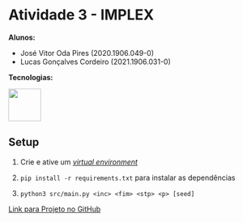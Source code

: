 # Atividade 3 - IMPLEX  

**Alunos:**  
- José Vitor Oda Pires (2020.1906.049-0)  
- Lucas Gonçalves Cordeiro (2021.1906.031-0)  

**Tecnologias:**  

[<img heigth=64 width=64 src="https://cdn.jsdelivr.net/gh/devicons/devicon@latest/icons/python/python-original.svg" />](https://www.python.org/)  

## Setup  

1. Crie e ative um [_virtual environment_](https://docs.python.org/3/library/venv.html)  

2. `pip install -r requirements.txt` para instalar as dependências  

3. `python3 src/main.py <inc> <fim> <stp> <p> [seed]`  

[Link para Projeto no GitHub](https://github.com/LKodex/implex-2024-2-atividade-3)  

